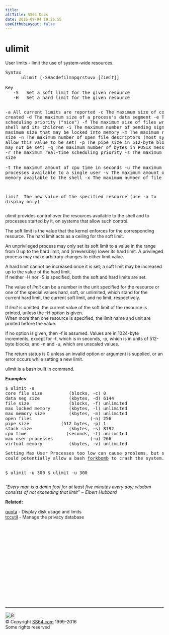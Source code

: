 ```yaml
---
title:
altTitle: SS64 Docs
date: 2016-09-04 19:26:55
useGithubLayout: false
---
```

<!-- #BeginLibraryItem "/Library/head_osx.lbi" --><!-- #EndLibraryItem --><h1>ulimit</h1> 
<p>User limits - limit the use of system-wide resources.</p>
<pre>Syntax
      ulimit [-SHacdefilmnpqrstuvx [<i>limit</i>]]<br>
Key
   -S   Set a soft limit for the given resource
   -H   Set a hard limit for the given resource

   -a   All current limits are reported
   -c   The maximum size of core files created
   -d   The maximum size of a process's data segment
   -e   The maximum scheduling priority ("nice")
   -f   The maximum size of files written by the shell and its children
   -i   The maximum number of pending signals
   -l   The maximum size that may be locked into memory
   -m   The maximum resident set size
   -n   The maximum number of open file descriptors (most systems do not allow this value to be set)
   -p   The pipe size in 512-byte blocks (this may not be set)
   -q   The maximum number of bytes in POSIX message queues
   -r   The maximum real-time scheduling priority
   -s   The maximum stack size  
   -t   The maximum amount of cpu time in seconds
   -u   The maximum number of processes available to a single user
   -v   The maximum amount of virtual memory available to the shell
   -x   The maximum number of file locks

 <i>limit </i> The new value of the specified resource (use -a to display only)</pre>
<p>ulimit provides control over the resources available to the shell and to processes started by it, on systems that allow such control. </p>
<p>The soft limit is the value that the kernel enforces for the corresponding resource. The hard limit acts as a ceiling for the soft limit.</p>
<p>An unprivileged process may only set its soft limit to a value in the range from 0 up to the hard limit, and (irreversibly) lower its hard limit. A privileged process may make arbitrary changes to either limit value.</p>
<p>A hard limit cannot be increased once it is set; a soft limit may be increased up to the value of the hard limit.<br>
If neither -H nor -S is specified, both the soft and hard limits are set. </p>
<p>The value of <i>limit</i> can be a number in the unit specified for the resource or one of the special values <span class="code">hard</span>, <span class="code">soft</span>, or <span class="code">unlimited</span>, which stand for the current hard limit, the current soft limit, and no limit, respectively. </p>
<p>If <i>limit</i> is omitted, the current value of the soft limit of the resource is printed, unless the -H option is given.<br>
When more than one resource is specified, the limit name and unit are printed before the value.</p>
<p>If no option is given, then -f is assumed. Values are in 1024-byte increments, except for -t, which is in seconds, -p, which is in units of 512-byte blocks, and -n and -u, which are unscaled values. </p>
<p>The return status is 0 unless an invalid option or argument is supplied, or an error occurs while setting a new limit.</p>
<p>ulimit is a bash built in command.</p>
<p><b>Examples</b></p>
<pre>$ ulimit -a
core file size          (blocks, -c) 0
data seg size           (kbytes, -d) 6144
file size               (blocks, -f) unlimited
max locked memory       (kbytes, -l) unlimited
max memory size         (kbytes, -m) unlimited
open files                      (-n) 256
pipe size            (512 bytes, -p) 1
stack size              (kbytes, -s) 8192
cpu time               (seconds, -t) unlimited
max user processes              (-u) 266
virtual memory          (kbytes, -v) unlimited</pre>
<pre>Setting Max User Processes too low can cause problems, but setting it too high
could potentially allow a bash <a href="http://en.wikipedia.org/wiki/Fork_bomb">forkbomb</a> to crash the system.

$ ulimit -u 300
$ ulimit -u
300</pre>
<p class="quote"><i>“Every man is a damn fool for at least five minutes every day; wisdom consists of not exceeding that limit” ~ Elbert Hubbard</i></p>
<p><b>Related:</b></p>
<p><a href="quota.html">quota</a> - Display disk usage and limits<br>
<a href="tccutil.html">tccutil</a> - Manage the privacy database</p>
<!-- #BeginLibraryItem "/Library/foot_osx.lbi" --><p>
<!-- OSX300 -->
<ins class="adsbygoogle" style="display:inline-block;width:300px;height:250px" data-ad-client="ca-pub-6140977852749469" data-ad-slot="1823340303"></ins>
<script>
(adsbygoogle = window.adsbygoogle || []).push({});
</script></p>
<hr>
<div id="bl" class="footer"><a href="ulimit.html#"><img src="../images/top.png" width="30" height="22" alt="Back to the Top"></a></div>
<div id="br" class="footer, tagline">© Copyright <a href="../index.html">SS64.com</a> 1999-2016<br>
Some rights reserved</div><!-- #EndLibraryItem -->
